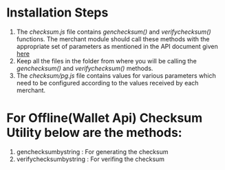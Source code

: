 # Installation Steps
 1. The *checksum.js* file contains *genchecksum()* and *verifychecksum()* functions. The merchant module should call these methods with the appropriate set of parameters as mentioned in the API document given [here][link1]
 2. Keep all the files in the folder from where you will be calling the *genchecksum()* and *verifychecksum()* methods. 
 3. The *checksum/pg.js* file contains values for various parameters which need to be configured according to the values received by each merchant.

   [link1]: http://paywithpaytm.com/developer/paytm_api_doc/



# For Offline(Wallet Api) Checksum Utility below are the methods:
  1. genchecksumbystring : For generating the checksum
  2. verifychecksumbystring : For verifing the checksum
